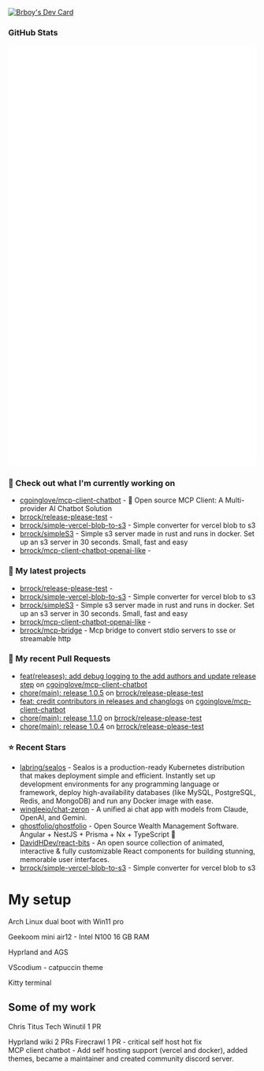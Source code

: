<a href="https://app.daily.dev/brboy"><img src="https://api.daily.dev/devcards/v2/4Od30842NXiIC3it6dfHG.png?r=60c&type=default" width="356" alt="Brboy's Dev Card"/></a>
### GitHub Stats

<p align="left"><img src="https://raw.githubusercontent.com/brrock/brrock/main/github-metrics.svg" /></p>

### 👷 Check out what I'm currently working on

- [cgoinglove/mcp-client-chatbot](https://github.com/cgoinglove/mcp-client-chatbot) - 🚀 Open source MCP Client: A Multi-provider AI Chatbot Solution
- [brrock/release-please-test](https://github.com/brrock/release-please-test) - 
- [brrock/simple-vercel-blob-to-s3](https://github.com/brrock/simple-vercel-blob-to-s3) - Simple converter for vercel blob to s3 
- [brrock/simpleS3](https://github.com/brrock/simpleS3) - Simple s3 server made in rust and runs in docker. Set up an s3 server in 30 seconds. Small, fast and easy
- [brrock/mcp-client-chatbot-openai-like](https://github.com/brrock/mcp-client-chatbot-openai-like) - 
### 🌱 My latest projects

- [brrock/release-please-test](https://github.com/brrock/release-please-test) - 
- [brrock/simple-vercel-blob-to-s3](https://github.com/brrock/simple-vercel-blob-to-s3) - Simple converter for vercel blob to s3 
- [brrock/simpleS3](https://github.com/brrock/simpleS3) - Simple s3 server made in rust and runs in docker. Set up an s3 server in 30 seconds. Small, fast and easy
- [brrock/mcp-client-chatbot-openai-like](https://github.com/brrock/mcp-client-chatbot-openai-like) - 
- [brrock/mcp-bridge](https://github.com/brrock/mcp-bridge) - Mcp bridge to convert stdio servers to sse or streamable http
### 🔨 My recent Pull Requests

- [feat(releases): add debug logging to the add authors and update release step](https://github.com/cgoinglove/mcp-client-chatbot/pull/105) on [cgoinglove/mcp-client-chatbot](https://github.com/cgoinglove/mcp-client-chatbot)
- [chore(main): release 1.0.5](https://github.com/brrock/release-please-test/pull/10) on [brrock/release-please-test](https://github.com/brrock/release-please-test)
- [feat: credit contributors in releases and changlogs](https://github.com/cgoinglove/mcp-client-chatbot/pull/104) on [cgoinglove/mcp-client-chatbot](https://github.com/cgoinglove/mcp-client-chatbot)
- [chore(main): release 1.1.0](https://github.com/brrock/release-please-test/pull/9) on [brrock/release-please-test](https://github.com/brrock/release-please-test)
- [chore(main): release 1.0.4](https://github.com/brrock/release-please-test/pull/8) on [brrock/release-please-test](https://github.com/brrock/release-please-test)
### ⭐ Recent Stars

- [labring/sealos](https://github.com/labring/sealos) - Sealos is a production-ready Kubernetes distribution that makes deployment simple and efficient. Instantly set up development environments for any programming language or framework, deploy high-availability databases (like MySQL, PostgreSQL, Redis, and MongoDB) and run any Docker image with ease.
- [wingleeio/chat-zeron](https://github.com/wingleeio/chat-zeron) - A unified ai chat app with models from Claude, OpenAI, and Gemini.
- [ghostfolio/ghostfolio](https://github.com/ghostfolio/ghostfolio) - Open Source Wealth Management Software. Angular &#43; NestJS &#43; Prisma &#43; Nx &#43; TypeScript 🤍
- [DavidHDev/react-bits](https://github.com/DavidHDev/react-bits) - An open source collection of animated, interactive &amp; fully customizable React components for building stunning, memorable user interfaces.
- [brrock/simple-vercel-blob-to-s3](https://github.com/brrock/simple-vercel-blob-to-s3) - Simple converter for vercel blob to s3 
# My setup

Arch Linux dual boot with Win11 pro

Geekoom mini air12 - Intel N100 16 GB RAM

Hyprland and AGS 

VScodium - catpuccin theme

Kitty terminal

## Some of my work

Chris Titus Tech Winutil 1 PR

Hyprland wiki 2 PRs
Firecrawl 1 PR - critical self host hot fix <br/>
MCP client chatbot - Add self hosting support (vercel and docker), added themes, became a maintainer and created community discord server.
